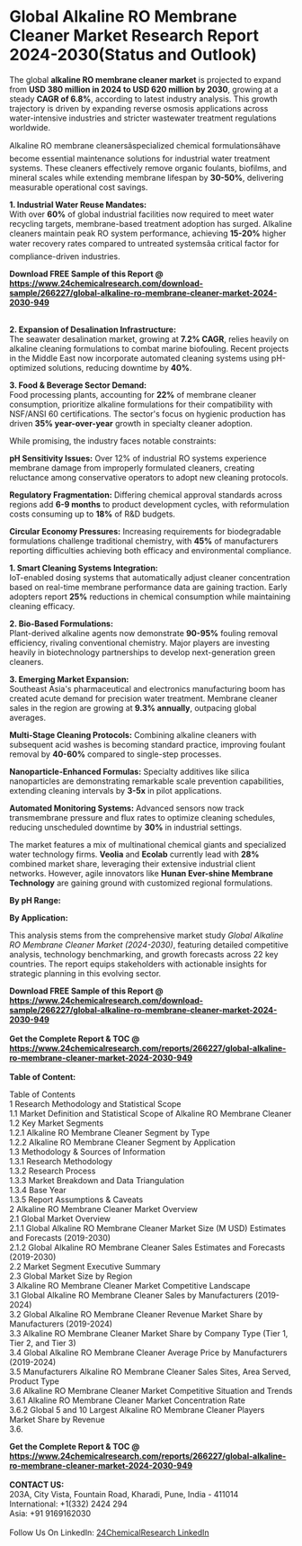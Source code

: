 <h1>Global Alkaline RO Membrane Cleaner Market Research Report 2024-2030(Status and Outlook)</h1><p>The global <strong>alkaline RO membrane cleaner market</strong> is projected to expand from <strong>USD 380 million in 2024 to USD 620 million by 2030</strong>, growing at a steady <strong>CAGR of 6.8%</strong>, according to latest industry analysis. This growth trajectory is driven by expanding reverse osmosis applications across water-intensive industries and stricter wastewater treatment regulations worldwide.</p><p>Alkaline RO membrane cleanersâspecialized chemical formulationsâhave become essential maintenance solutions for industrial water treatment systems. These cleaners effectively remove organic foulants, biofilms, and mineral scales while extending membrane lifespan by <strong>30-50%</strong>, delivering measurable operational cost savings.</p><p><strong>1. Industrial Water Reuse Mandates:</strong><br>
With over <strong>60%</strong> of global industrial facilities now required to meet water recycling targets, membrane-based treatment adoption has surged. Alkaline cleaners maintain peak RO system performance, achieving <strong>15-20%</strong> higher water recovery rates compared to untreated systemsâa critical factor for compliance-driven industries.</p><div><b>Download FREE Sample of this Report @ 
            <a href="https://www.24chemicalresearch.com/download-sample/266227/global-alkaline-ro-membrane-cleaner-market-2024-2030-949">
            https://www.24chemicalresearch.com/download-sample/266227/global-alkaline-ro-membrane-cleaner-market-2024-2030-949</a></b></div><br><p><strong>2. Expansion of Desalination Infrastructure:</strong><br>
The seawater desalination market, growing at <strong>7.2% CAGR</strong>, relies heavily on alkaline cleaning formulations to combat marine biofouling. Recent projects in the Middle East now incorporate automated cleaning systems using pH-optimized solutions, reducing downtime by <strong>40%</strong>.</p><p><strong>3. Food &amp; Beverage Sector Demand:</strong><br>
Food processing plants, accounting for <strong>22%</strong> of membrane cleaner consumption, prioritize alkaline formulations for their compatibility with NSF/ANSI 60 certifications. The sector's focus on hygienic production has driven <strong>35% year-over-year</strong> growth in specialty cleaner adoption.</p><p>While promising, the industry faces notable constraints:</p><p><strong>pH Sensitivity Issues:</strong> Over 12% of industrial RO systems experience membrane damage from improperly formulated cleaners, creating reluctance among conservative operators to adopt new cleaning protocols.</p><p><strong>Regulatory Fragmentation:</strong> Differing chemical approval standards across regions add <strong>6-9 months</strong> to product development cycles, with reformulation costs consuming up to <strong>18%</strong> of R&amp;D budgets.</p><p><strong>Circular Economy Pressures:</strong> Increasing requirements for biodegradable formulations challenge traditional chemistry, with <strong>45%</strong> of manufacturers reporting difficulties achieving both efficacy and environmental compliance.</p><p><strong>1. Smart Cleaning Systems Integration:</strong><br>
IoT-enabled dosing systems that automatically adjust cleaner concentration based on real-time membrane performance data are gaining traction. Early adopters report <strong>25%</strong> reductions in chemical consumption while maintaining cleaning efficacy.</p><p><strong>2. Bio-Based Formulations:</strong><br>
Plant-derived alkaline agents now demonstrate <strong>90-95%</strong> fouling removal efficiency, rivaling conventional chemistry. Major players are investing heavily in biotechnology partnerships to develop next-generation green cleaners.</p><p><strong>3. Emerging Market Expansion:</strong><br>
Southeast Asia's pharmaceutical and electronics manufacturing boom has created acute demand for precision water treatment. Membrane cleaner sales in the region are growing at <strong>9.3% annually</strong>, outpacing global averages.</p><p><strong>Multi-Stage Cleaning Protocols:</strong> Combining alkaline cleaners with subsequent acid washes is becoming standard practice, improving foulant removal by <strong>40-60%</strong> compared to single-step processes.</p><p><strong>Nanoparticle-Enhanced Formulas:</strong> Specialty additives like silica nanoparticles are demonstrating remarkable scale prevention capabilities, extending cleaning intervals by <strong>3-5x</strong> in pilot applications.</p><p><strong>Automated Monitoring Systems:</strong> Advanced sensors now track transmembrane pressure and flux rates to optimize cleaning schedules, reducing unscheduled downtime by <strong>30%</strong> in industrial settings.</p><p>The market features a mix of multinational chemical giants and specialized water technology firms. <strong>Veolia</strong> and <strong>Ecolab</strong> currently lead with <strong>28%</strong> combined market share, leveraging their extensive industrial client networks. However, agile innovators like <strong>Hunan Ever-shine Membrane Technology</strong> are gaining ground with customized regional formulations.</p><p><strong>By pH Range:</strong></p><p><strong>By Application:</strong></p><p>This analysis stems from the comprehensive market study <em>Global Alkaline RO Membrane Cleaner Market (2024-2030)</em>, featuring detailed competitive analysis, technology benchmarking, and growth forecasts across 22 key countries. The report equips stakeholders with actionable insights for strategic planning in this evolving sector.</p><div><b>Download FREE Sample of this Report @ 
            <a href="https://www.24chemicalresearch.com/download-sample/266227/global-alkaline-ro-membrane-cleaner-market-2024-2030-949">
            https://www.24chemicalresearch.com/download-sample/266227/global-alkaline-ro-membrane-cleaner-market-2024-2030-949</a></b></div><br><div><b>Get the Complete Report & TOC @ 
            <a href="https://www.24chemicalresearch.com/reports/266227/global-alkaline-ro-membrane-cleaner-market-2024-2030-949">
            https://www.24chemicalresearch.com/reports/266227/global-alkaline-ro-membrane-cleaner-market-2024-2030-949</a></b></div><br>
            <b>Table of Content:</b><p>Table of Contents<br />
1 Research Methodology and Statistical Scope<br />
1.1 Market Definition and Statistical Scope of Alkaline RO Membrane Cleaner<br />
1.2 Key Market Segments<br />
1.2.1 Alkaline RO Membrane Cleaner Segment by Type<br />
1.2.2 Alkaline RO Membrane Cleaner Segment by Application<br />
1.3 Methodology & Sources of Information<br />
1.3.1 Research Methodology<br />
1.3.2 Research Process<br />
1.3.3 Market Breakdown and Data Triangulation<br />
1.3.4 Base Year<br />
1.3.5 Report Assumptions & Caveats<br />
2 Alkaline RO Membrane Cleaner Market Overview<br />
2.1 Global Market Overview<br />
2.1.1 Global Alkaline RO Membrane Cleaner Market Size (M USD) Estimates and Forecasts (2019-2030)<br />
2.1.2 Global Alkaline RO Membrane Cleaner Sales Estimates and Forecasts (2019-2030)<br />
2.2 Market Segment Executive Summary<br />
2.3 Global Market Size by Region<br />
3 Alkaline RO Membrane Cleaner Market Competitive Landscape<br />
3.1 Global Alkaline RO Membrane Cleaner Sales by Manufacturers (2019-2024)<br />
3.2 Global Alkaline RO Membrane Cleaner Revenue Market Share by Manufacturers (2019-2024)<br />
3.3 Alkaline RO Membrane Cleaner Market Share by Company Type (Tier 1, Tier 2, and Tier 3)<br />
3.4 Global Alkaline RO Membrane Cleaner Average Price by Manufacturers (2019-2024)<br />
3.5 Manufacturers Alkaline RO Membrane Cleaner Sales Sites, Area Served, Product Type<br />
3.6 Alkaline RO Membrane Cleaner Market Competitive Situation and Trends<br />
3.6.1 Alkaline RO Membrane Cleaner Market Concentration Rate<br />
3.6.2 Global 5 and 10 Largest Alkaline RO Membrane Cleaner Players Market Share by Revenue<br />
3.6.</p><div><b>Get the Complete Report & TOC @ 
            <a href="https://www.24chemicalresearch.com/reports/266227/global-alkaline-ro-membrane-cleaner-market-2024-2030-949">
            https://www.24chemicalresearch.com/reports/266227/global-alkaline-ro-membrane-cleaner-market-2024-2030-949</a></b></div><br><b>CONTACT US:</b><br>
            203A, City Vista, Fountain Road, Kharadi, Pune, India - 411014<br>
            International: +1(332) 2424 294<br>
            Asia: +91 9169162030 <br><br>
            Follow Us On LinkedIn: <a href="https://www.linkedin.com/company/24chemicalresearch/">24ChemicalResearch LinkedIn</a>